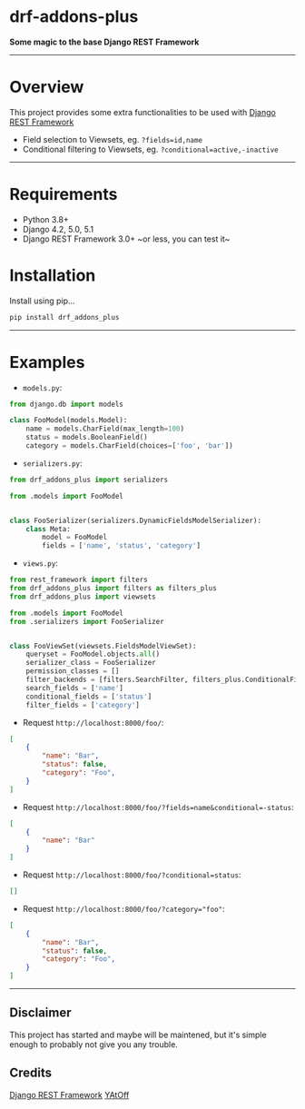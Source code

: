 # drf-addons-plus

**Some magic to the base Django REST Framework**

---

# Overview

This project provides some extra functionalities to be used with [Django REST Framework](https://www.django-rest-framework.org/)

* Field selection to Viewsets, eg. `?fields=id,name`
* Conditional filtering to Viewsets, eg. `?conditional=active,-inactive`

---

# Requirements

* Python 3.8+
* Django 4.2, 5.0, 5.1
* Django REST Framework 3.0+ ~or less, you can test it~

# Installation

Install using pip...
```sh
pip install drf_addons_plus
```

---

# Examples

* `models.py`:
```py
from django.db import models

class FooModel(models.Model):
    name = models.CharField(max_length=100)
    status = models.BooleanField()
    category = models.CharField(choices=['foo', 'bar'])
```

* `serializers.py`:
```py
from drf_addons_plus import serializers

from .models import FooModel


class FooSerializer(serializers.DynamicFieldsModelSerializer):
    class Meta:
        model = FooModel
        fields = ['name', 'status', 'category']
```

* `views.py`:
```py
from rest_framework import filters
from drf_addons_plus import filters as filters_plus
from drf_addons_plus import viewsets

from .models import FooModel
from .serializers import FooSerializer


class FooViewSet(viewsets.FieldsModelViewSet):
    queryset = FooModel.objects.all()
    serializer_class = FooSerializer
    permission_classes = []
    filter_backends = [filters.SearchFilter, filters_plus.ConditionalFilter, filters_plus.FieldsFitlter]
    search_fields = ['name']
    conditional_fields = ['status']
    filter_fields = ['category']
```


* Request `http://localhost:8000/foo/`:
```json
[
    {
        "name": "Bar",
        "status": false,
        "category": "Foo",
    }
]
```

* Request `http://localhost:8000/foo/?fields=name&conditional=-status`:
```json
[
    {
        "name": "Bar"
    }
]
```

* Request `http://localhost:8000/foo/?conditional=status`:
```json
[]
```

* Request `http://localhost:8000/foo/?category="foo"`:
```json
[
    {
        "name": "Bar",
        "status": false,
        "category": "Foo",
    }
]
```

---

## Disclaimer

This project has started and maybe will be maintened, but it's simple enough to probably not give you any trouble.

## Credits

[Django REST Framework](https://www.django-rest-framework.org)
[YAtOff](https://stackoverflow.com/a/23674297)
